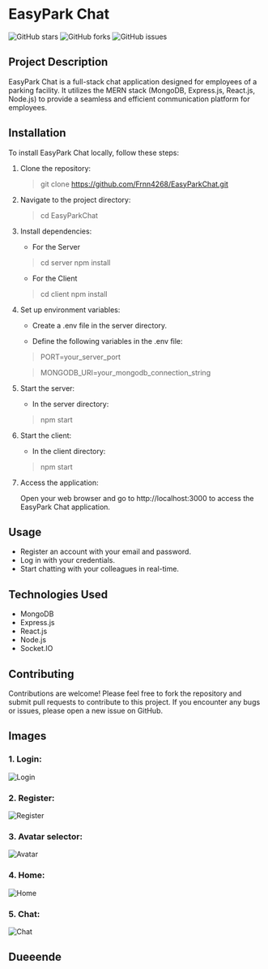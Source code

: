 # EasyPark Chat

![GitHub stars](https://img.shields.io/github/stars/Frnn4268/EasyParkChat.svg)
![GitHub forks](https://img.shields.io/github/forks/Frnn4268/EasyParkChat.svg)
![GitHub issues](https://img.shields.io/github/issues/Frnn4268/EasyParkChat.svg)

## Project Description

EasyPark Chat is a full-stack chat application designed for employees of a parking facility. It utilizes the MERN stack (MongoDB, Express.js, React.js, Node.js) to provide a seamless and efficient communication platform for employees.

## Installation
To install EasyPark Chat locally, follow these steps:
1. Clone the repository:
	> git clone https://github.com/Frnn4268/EasyParkChat.git

2. Navigate to the project directory:
	> cd EasyParkChat

3. Install dependencies:
	- For the Server
	> cd server
	npm install

	- For the Client
	> cd client
	npm install

4. Set up environment variables:
	- Create a .env file in the server directory.
	
	- Define the following variables in the .env file:
	> PORT=your_server_port
 
	> MONGODB_URI=your_mongodb_connection_string

5. Start the server:
	- In the server directory:
	> npm start

6. Start the client:

	- In the client directory:
	> npm start

7. Access the application:

	Open your web browser and go to http://localhost:3000 to access the EasyPark Chat application.

## Usage
- Register an account with your email and password.
- Log in with your credentials.
- Start chatting with your colleagues in real-time.

## Technologies Used
- MongoDB
- Express.js
- React.js
- Node.js
- Socket.IO

## Contributing
Contributions are welcome! Please feel free to fork the repository and submit pull requests to contribute to this project. If you encounter any bugs or issues, please open a new issue on GitHub.

## Images
### 1. Login:
![Login](https://drive.google.com/uc?export=download&id=13XnGSaf2l9vxUnxEedit22mn9FOUVpWz)
   
### 2. Register:
![Register](https://drive.google.com/uc?export=download&id=1fAKaQzbZPlN6lOJs9srmIZPOxZjrNjFh)
   
### 3. Avatar selector:
![Avatar](https://drive.google.com/uc?export=download&id=1AngR7B2LK7B_UwATREDhRGcXWXkcMwxa)
   
### 4. Home:
![Home](https://drive.google.com/uc?export=download&id=1KHYSnoDQjYo_0r31bLTfzZInjpSMj5Qd)
   
### 5. Chat:
![Chat](https://drive.google.com/uc?export=download&id=1NB88X3x51-hc3Svz4AF5xgR-754mq_f5)

## Dueeende
